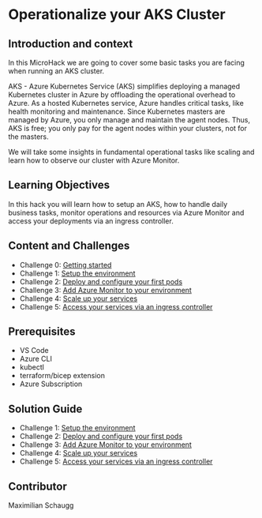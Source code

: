 # Operationalize your AKS Cluster

## Introduction and context

In this MicroHack we are going to cover some basic tasks you are facing when running an AKS cluster.

AKS - Azure Kubernetes Service (AKS) simplifies deploying a managed Kubernetes cluster in Azure by offloading the operational overhead to Azure.
As a hosted Kubernetes service, Azure handles critical tasks, like health monitoring and maintenance.
Since Kubernetes masters are managed by Azure, you only manage and maintain the agent nodes.
Thus, AKS is free; you only pay for the agent nodes within your clusters, not for the masters.

We will take some insights in fundamental operational tasks like scaling and learn how to observe our cluster with Azure Monitor.

## Learning Objectives

In this hack you will learn how to setup an AKS, how to handle daily business tasks, monitor operations and resources via Azure Monitor and access your deployments via an ingress controller.

## Content and Challenges

* Challenge 0: [Getting started](./Challenges/00-Getting-started.md)
* Challenge 1: [Setup the environment](./Challenges/01-Setup-Environment.md)
* Challenge 2: [Deploy and configure your first pods](./Challenges/02-Deploy-and-configure.md)
* Challenge 3: [Add Azure Monitor to your environment](./Challenges/03-Azure-Monitor.md)
* Challenge 4: [Scale up your services](./Challenges/04-Scale-up.md)
* Challenge 5: [Access your services via an ingress controller](./Challenges/05-Ingress-controller.md)

## Prerequisites

* VS Code
* Azure CLI
* kubectl
* terraform/bicep extension
* Azure Subscription

## Solution Guide
* Challenge 1: [Setup the environment](./Solutionguide/01-Setup-Environment-solution.md)
* Challenge 2: [Deploy and configure your first pods](./Solutionguide/02-Deploy-and-configure-solution.md)
* Challenge 3: [Add Azure Monitor to your environment](./Solutionguide/03-Azure-Monitor-solution.md)
* Challenge 4: [Scale up your services](./Solutionguide/04-Scale-up-solution.md)
* Challenge 5: [Access your services via an ingress controller](./Solutionguide/05-Ingress-controller-solution.md)

## Contributor
Maximilian Schaugg


